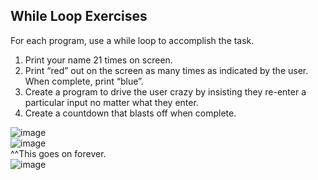 ## While Loop Exercises
For each program, use a while loop to accomplish the task.

1. Print your name 21 times on screen.
2. Print “red” out on the screen as many times as indicated by the user. When complete, print “blue”.
3. Create a program to drive the user crazy by insisting they re-enter a particular input no matter what they enter.
4. Create a countdown that blasts off when complete. <br/>

![image](https://user-images.githubusercontent.com/85637598/223738572-779ffb3e-4c72-435e-b48d-1845195162a9.png) <br/>
![image](https://user-images.githubusercontent.com/85637598/223738615-258b09b0-52be-4e90-a07b-dae56ddc5366.png) <br/>
^^This goes on forever. <br/>
![image](https://user-images.githubusercontent.com/85637598/223738642-176ec075-cabe-4405-9d8b-f4a4ec519d70.png)
